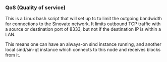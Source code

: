 ### QoS (Quality of service) ###

This is a Linux bash script that will set up tc to limit the outgoing bandwidth for connections to the Sinovate network. It limits outbound TCP traffic with a source or destination port of 8333, but not if the destination IP is within a LAN.

This means one can have an always-on sind instance running, and another local sind/sin-qt instance which connects to this node and receives blocks from it.
